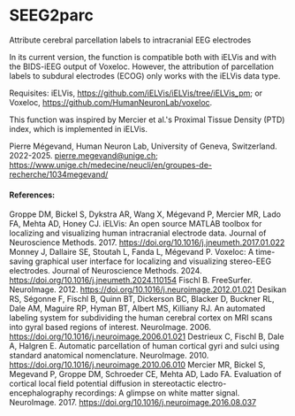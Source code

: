 # SEEG2parc
Attribute cerebral parcellation labels to intracranial EEG electrodes

In its current version, the function is compatible both with iELVis and with the BIDS-iEEG output of Voxeloc. However, the attribution of parcellation labels to subdural electrodes (ECOG) only works with the iELVis data type.

Requisites: iELVis, https://github.com/iELVis/iELVis/tree/iELVis_pm; or Voxeloc, https://github.com/HumanNeuronLab/voxeloc.

This function was inspired by Mercier et al.'s Proximal Tissue Density (PTD) index, which is implemented in iELVis.

Pierre Mégevand, Human Neuron Lab, University of Geneva, Switzerland. 2022-2025.
pierre.megevand@unige.ch; https://www.unige.ch/medecine/neucli/en/groupes-de-recherche/1034megevand/


#### References:
Groppe DM, Bickel S, Dykstra AR, Wang X, Mégevand P, Mercier MR, Lado FA, Mehta AD, Honey CJ. iELVis: An open source MATLAB toolbox for localizing and visualizing human intracranial electrode data. Journal of Neuroscience Methods. 2017. https://doi.org/10.1016/j.jneumeth.2017.01.022
Monney J, Dallaire SE, Stoutah L, Fanda L, Mégevand P. Voxeloc: A time-saving graphical user interface for localizing and visualizing stereo-EEG electrodes. Journal of Neuroscience Methods. 2024. https://doi.org/10.1016/j.jneumeth.2024.110154
Fischl B. FreeSurfer. NeuroImage. 2012. https://doi.org/10.1016/j.neuroimage.2012.01.021
Desikan RS, Ségonne F, Fischl B, Quinn BT, Dickerson BC, Blacker D, Buckner RL, Dale AM, Maguire RP, Hyman BT, Albert MS, Killiany RJ. An automated labeling system for subdividing the human cerebral cortex on MRI scans into gyral based regions of interest. NeuroImage. 2006. https://doi.org/10.1016/j.neuroimage.2006.01.021
Destrieux C, Fischl B, Dale A, Halgren E. Automatic parcellation of human cortical gyri and sulci using standard anatomical nomenclature. NeuroImage. 2010. https://doi.org/10.1016/j.neuroimage.2010.06.010
Mercier MR, Bickel S, Megevand P, Groppe DM, Schroeder CE, Mehta AD, Lado FA. Evaluation of cortical local field potential diffusion in stereotactic electro-encephalography recordings: A glimpse on white matter signal. NeuroImage. 2017. https://doi.org/10.1016/j.neuroimage.2016.08.037
